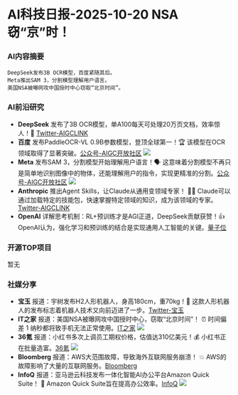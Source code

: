 
# AI科技日报-2025-10-20 NSA窃“京”时！
### **AI内容摘要**
```
DeepSeek发布3B OCR模型，百度紧随其后。
Meta推出SAM 3，分割模型理解用户语言。
美国NSA被曝网攻中国授时中心窃取“北京时间”。
```
### AI前沿研究
*   **DeepSeek** 发布了3B OCR模型，单A100每天可处理20万页文档，效率惊人！🚀 [Twitter-AIGCLINK](https://x.com/aigclink/status/1980200006092198355)
*   **百度** 发布PaddleOCR-VL 0.9B参数模型，登顶全球第一！🏆 该模型在OCR领域取得了显著突破。[公众号-AIGC开放社区](https://mp.weixin.qq.com/s/gNkWiar5Et-UGlTnCQfC-Q)
    ![](https://mmbiz.qpic.cn/sz_mmbiz_jpg/bVibMfbuuqMmpyiagxYv6tKTXljra3dQeQlC7aINfNX0IwyfnY4UWt7f5ycP6nXO1iabAZugu6FfaZocUTUlArQLw/0?wx_fmt=jpeg)
*   **Meta** 发布SAM 3，分割模型开始理解用户语言！🗣️ 这意味着分割模型不再只是简单地识别图像中的物体，还能理解用户的指令，实现更精准的分割。[公众号-AIGC开放社区](https://mp.weixin.qq.com/s/FDl9f-NO3-6jKRvfI1JstQ)
    ![](https://mmbiz.qpic.cn/mmbiz_jpg/FW3bYDODsoxQKOrFuD0xicjKibTAGLt8Y0pmnmNbzEsIgFpmbiaPK6iaKyvFIOEatfdCONkWxySGCvnF4FRWmAOHyA/0?wx_fmt=jpeg)
*   **Anthropic** 推出Agent Skills，让Claude从通用变领域专家！ 🧑‍🏫 Claude可以通过加载特定的技能包，快速掌握特定领域的知识，成为该领域的专家。[Twitter-AIGCLINK](https://x.com/aigclink/status/1980088941417226430)
*   **OpenAI** 详解思考机制：RL+预训练才是AGI正道，DeepSeek贡献获赞！👍 OpenAI认为，强化学习和预训练的结合是实现通用人工智能的关键。[量子位](https://www.qbitai.com/2025/10/343637.html)
### 开源TOP项目
暂无
### 社媒分享
*   **宝玉** 报道：宇树发布H2人形机器人，身高180cm，重70kg！🤖 这款人形机器人的发布标志着机器人技术又向前迈进了一步。[Twitter-宝玉](https://x.com/dotey/status/1980145580862296211)
*   **IT之家** 报道：美国NSA被曝网攻中国授时中心，窃取“北京时间”！ ⏰ 时间偏差 1 纳秒都将致手机无法正常使用。[IT之家](https://www.ithome.com/0/890/576.htm)
    ![](https://imgslim.geekpark.net/uploads/image/file/c1/f5/c1f5ec5d7311128af5d9a98073b7567e.png)
*   **36氪** 报道：小红书多次上调员工期权价格，估值达310亿美元！💰 小红书正在批量造富。[36氪](https://www.36kr.com/p/3515809571036038)
    ![](https://img.36krcdn.com/hsossms/20251019/v2_8ba53a8f0b1f43aaae4234d9f3f34a66@000000@ai_oswg273368oswg1536oswg722_img_000~tplv-1marlgjv7f-ai-v3:600:400:600:400:q70.jpg)
*   **Bloomberg** 报道：AWS大范围故障，导致海外互联网服务崩溃！ 💥 AWS的故障影响了大量的互联网服务。[Bloomberg](https://www.bloomberg.com/news/articles/2025-10-20/aws-suffers-service-disruption-with-thousands-reporting-issues)
*   **InfoQ** 报道：亚马逊云科技发布一体化智能AI办公平台Amazon Quick Suite！ 🏢 Amazon Quick Suite旨在提高办公效率。[InfoQ](https://www.infoq.cn/article/a5z0cPDm6TKPJiW3vg0j?utm_source=rss&utm_medium=article)
    ![](https://static001.geekbang.org/static/infoq/img/infoq_icon.jpg)